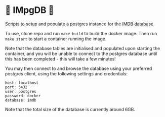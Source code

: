 # 🎥 IMpgDB 💽

Scripts to setup and populate a postgres instance for the [IMDB database](https://www.imdb.com/interfaces/).

To use, clone repo and run `make build` to build the docker image. Then run `make start` to start a container running the image. 

Note that the database tables are initialised and populated upon starting the container, and you will be unable to connect to the postgres database until this has been completed - this will take a few minutes!

You may then connect to and browse the database using your preferred postgres client, using the following settings and credentials:
```
host: localhost
port: 5432
user: postgres
password: docker
database: imdb
```

Note that the total size of the database is currently around 6GB.
